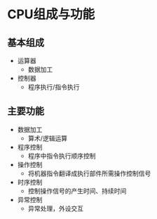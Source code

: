 <!--
 * @Descripttion: 
 * @version: 
 * @Author: WangQing
 * @email: 2749374330@qq.com
 * @Date: 2019-12-25 16:29:31
 * @LastEditors: WangQing
 * @LastEditTime: 2019-12-25 16:33:51
 -->
# CPU组成与功能

## 基本组成

- 运算器
    - 数据加工
- 控制器
    - 程序执行/指令执行

## 主要功能

- 数据加工
    - 算术/逻辑运算
- 程序控制
    - 程序中指令执行顺序控制  
- 操作控制
    - 将机器指令翻译成执行部件所需操作控制信号
- 时序控制
    - 控制操作信号的产生时间、持续时间
- 异常控制
    - 异常处理，外设交互
